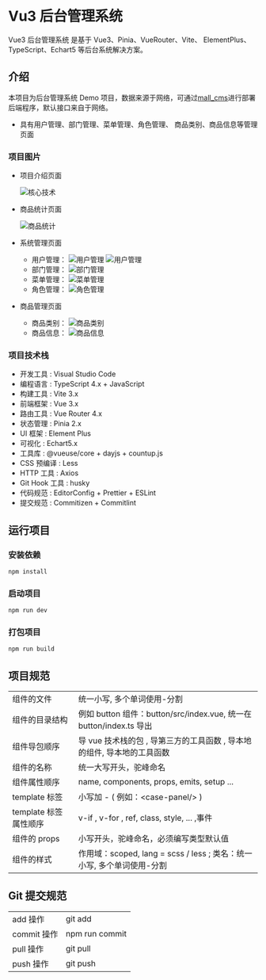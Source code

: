 # Vu3 后台管理系统

Vue3 后台管理系统 是基于 Vue3、Pinia、VueRouter、Vite、 ElementPlus、TypeScript、Echart5 等后台系统解决方案。

## 介绍

本项目为后台管理系统 Demo 项目，数据来源于网络，可通过[mall_cms](https://github.com/834772509/mall-cms)进行部署后端程序，默认接口来自于网络。

- 具有用户管理、部门管理、菜单管理、角色管理、 商品类别、商品信息等管理页面

### 项目图片

- 项目介绍页面

  ![核心技术](./README/核心技术.png)

- 商品统计页面

  ![商品统计](./README/商品统计.png)

- 系统管理页面

  - 用户管理：
    ![用户管理](./README/用户管理.png)
    ![用户管理](./README/用户管理-新建用户.png)
  - 部门管理：
    ![部门管理](./README/部门管理.png)
  - 菜单管理：
    ![菜单管理](./README/菜单管理.png)
  - 角色管理：
    ![角色管理](./README/角色管理.png)

- 商品管理页面

  - 商品类别：
    ![商品类别](./README/商品类别.png)
  - 商品信息：
    ![商品信息](./README/商品信息.png)

### 项目技术栈

- 开发工具 : Visual Studio Code
- 编程语言 : TypeScript 4.x + JavaScript
- 构建工具 : Vite 3.x
- 前端框架 : Vue 3.x
- 路由工具 : Vue Router 4.x
- 状态管理 : Pinia 2.x
- UI 框架 : Element Plus
- 可视化 : Echart5.x
- 工具库 : @vueuse/core + dayjs + countup.js
- CSS 预编译 : Less
- HTTP 工具 : Axios
- Git Hook 工具 : husky
- 代码规范 : EditorConfig + Prettier + ESLint
- 提交规范 : Commitizen + Commitlint

## 运行项目

### 安装依赖

```sh
npm install
```

### 启动项目

```sh
npm run dev
```

### 打包项目

```sh
npm run build
```

## 项目规范

|                       |                                                                         |
| --------------------- | ----------------------------------------------------------------------- |
| 组件的文件            | 统一小写, 多个单词使用-分割                                             |
| 组件的目录结构        | 例如 button 组件：button/src/index.vue, 统一在 button/index.ts 导出     |
| 组件导包顺序          | 导 vue 技术栈的包 , 导第三方的工具函数 , 导本地的组件, 导本地的工具函数 |
| 组件的名称            | 统一大写开头，驼峰命名                                                  |
| 组件属性顺序          | name, components, props, emits, setup ...                               |
| template 标签         | 小写加 - ( 例如：&lt;case-panel/&gt; )                                  |
| template 标签属性顺序 | v-if , v-for , ref, class, style, ... ,事件                             |
| 组件的 props          | 小写开头，驼峰命名，必须编写类型默认值                                  |
| 组件的样式            | 作用域：scoped, lang = scss / less ; 类名：统一小写, 多个单词使用-分割  |

## Git 提交规范

|             |                |
| ----------- | -------------- |
| add 操作    | git add        |
| commit 操作 | npm run commit |
| pull 操作   | git pull       |
| push 操作   | git push       |
